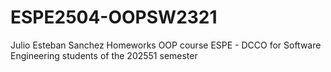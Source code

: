 # ESPE2504-OOPSW2321
Julio Esteban Sanchez Homeworks OOP course ESPE - DCCO for Software Engineering students of the 202551 semester
